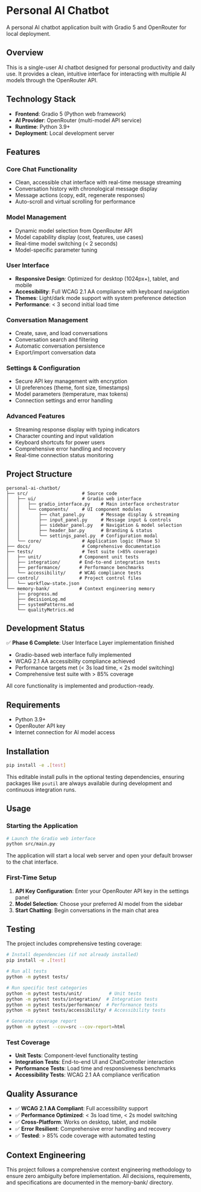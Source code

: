 # Personal AI Chatbot

A personal AI chatbot application built with Gradio 5 and OpenRouter for local deployment.

## Overview

This is a single-user AI chatbot designed for personal productivity and daily use. It provides a clean, intuitive interface for interacting with multiple AI models through the OpenRouter API.

## Technology Stack

- **Frontend**: Gradio 5 (Python web framework)
- **AI Provider**: OpenRouter (multi-model API service)
- **Runtime**: Python 3.9+
- **Deployment**: Local development server

## Features

### Core Chat Functionality
- Clean, accessible chat interface with real-time message streaming
- Conversation history with chronological message display
- Message actions (copy, edit, regenerate responses)
- Auto-scroll and virtual scrolling for performance

### Model Management
- Dynamic model selection from OpenRouter API
- Model capability display (cost, features, use cases)
- Real-time model switching (< 2 seconds)
- Model-specific parameter tuning

### User Interface
- **Responsive Design**: Optimized for desktop (1024px+), tablet, and mobile
- **Accessibility**: Full WCAG 2.1 AA compliance with keyboard navigation
- **Themes**: Light/dark mode support with system preference detection
- **Performance**: < 3 second initial load time

### Conversation Management
- Create, save, and load conversations
- Conversation search and filtering
- Automatic conversation persistence
- Export/import conversation data

### Settings & Configuration
- Secure API key management with encryption
- UI preferences (theme, font size, timestamps)
- Model parameters (temperature, max tokens)
- Connection settings and error handling

### Advanced Features
- Streaming response display with typing indicators
- Character counting and input validation
- Keyboard shortcuts for power users
- Comprehensive error handling and recovery
- Real-time connection status monitoring

## Project Structure

```
personal-ai-chatbot/
├── src/                    # Source code
│   ├── ui/                 # Gradio web interface
│   │   ├── gradio_interface.py    # Main interface orchestrator
│   │   └── components/     # UI component modules
│   │       ├── chat_panel.py      # Message display & streaming
│   │       ├── input_panel.py     # Message input & controls
│   │       ├── sidebar_panel.py   # Navigation & model selection
│   │       ├── header_bar.py      # Branding & status
│   │       └── settings_panel.py  # Configuration modal
│   └── core/               # Application logic (Phase 5)
├── docs/                   # Comprehensive documentation
├── tests/                  # Test suite (>85% coverage)
│   ├── unit/              # Component unit tests
│   ├── integration/       # End-to-end integration tests
│   ├── performance/       # Performance benchmarks
│   └── accessibility/     # WCAG compliance tests
├── control/               # Project control files
│   └── workflow-state.json
└── memory-bank/           # Context engineering memory
    ├── progress.md
    ├── decisionLog.md
    ├── systemPatterns.md
    └── qualityMetrics.md
```

## Development Status

✅ **Phase 6 Complete**: User Interface Layer implementation finished
- Gradio-based web interface fully implemented
- WCAG 2.1 AA accessibility compliance achieved
- Performance targets met (< 3s load time, < 2s model switching)
- Comprehensive test suite with > 85% coverage

All core functionality is implemented and production-ready.

## Requirements

- Python 3.9+
- OpenRouter API key
- Internet connection for AI model access

## Installation

```bash
pip install -e .[test]
```

This editable install pulls in the optional testing dependencies, ensuring packages like `psutil` are always available during development and continuous integration runs.

## Usage

### Starting the Application

```bash
# Launch the Gradio web interface
python src/main.py
```

The application will start a local web server and open your default browser to the chat interface.

### First-Time Setup

1. **API Key Configuration**: Enter your OpenRouter API key in the settings panel
2. **Model Selection**: Choose your preferred AI model from the sidebar
3. **Start Chatting**: Begin conversations in the main chat area

## Testing

The project includes comprehensive testing coverage:

```bash
# Install dependencies (if not already installed)
pip install -e .[test]

# Run all tests
python -m pytest tests/

# Run specific test categories
python -m pytest tests/unit/          # Unit tests
python -m pytest tests/integration/  # Integration tests
python -m pytest tests/performance/  # Performance tests
python -m pytest tests/accessibility/ # Accessibility tests

# Generate coverage report
python -m pytest --cov=src --cov-report=html
```

### Test Coverage
- **Unit Tests**: Component-level functionality testing
- **Integration Tests**: End-to-end UI and ChatController interaction
- **Performance Tests**: Load time and responsiveness benchmarks
- **Accessibility Tests**: WCAG 2.1 AA compliance verification

## Quality Assurance

- ✅ **WCAG 2.1 AA Compliant**: Full accessibility support
- ✅ **Performance Optimized**: < 3s load time, < 2s model switching
- ✅ **Cross-Platform**: Works on desktop, tablet, and mobile
- ✅ **Error Resilient**: Comprehensive error handling and recovery
- ✅ **Tested**: > 85% code coverage with automated testing

## Context Engineering

This project follows a comprehensive context engineering methodology to ensure zero ambiguity before implementation. All decisions, requirements, and specifications are documented in the memory-bank/ directory.